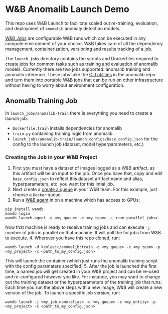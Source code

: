 # W&B Anomalib Launch Demo

This repo uses W&B Launch to facilitate scaled out re-training, evaluation, and deployment of `anomalib` anomaly detection models. 

[W&B Jobs](https://docs.wandb.ai/guides/launch/create-job) are configurable W&B runs which can be executed in any compute environment of your choice. 
W&B takes care of all the dependency management, containerization, versioning and results tracking of a job. 

The `launch_jobs` directory contains the scripts and Dockerfiles required to create jobs for common tasks such as training and evaluation of anomalib models. 
Currently there are two jobs supported: anomalib training and anomalib inference. 
These jobs take the [CLI utilities](https://github.com/openvinotoolkit/anomalib/blob/v0.4.0/tools/train.py) in the anomalib repo and turn them into portable W&B jobs that can be run on other infrastructure without having to worry about environment configuration. 

## Anomalib Training Job
In `launch_jobs/anomalib-train` there is everything you need to create a launch job: 
- `Dockerfile.train` installs dependencies for anomalib
- `train.py` containing training logic from anomalib
- `launch_jobs/anomalib-train/launch_configs/base_config.json` for the config to the launch job (dataset, model hyperparameters, etc.)

### Creating the Job in your W&B Project
1. First you must have a dataset of images logged as a W&B artifact, as this artifact will be an input to the job. Once you have that, copy and edit `base_config.json` to reflect this dataset artifact name and alias, hyperparameters, etc. you want for this intial job. 
2. Next create a [create a queue](https://docs.wandb.ai/guides/launch/create-queue) in your W&B team. For this example, just choose a `Docker` queue.
3. Run a [W&B agent](https://docs.wandb.ai/guides/launch/run-agent) in on a machine which has access to GPUs:
```
pip install wandb
wandb login
wandb launch-agent -q <my_queue> -e <my_team> -j <num_parallel_jobs>
```
Now that machine is ready to receive training jobs and can execute `-j` number of jobs in parallel on that machine. It will poll the <queue> for jobs from W&B to execute. 
4. Wherever you have this repo cloned, run:
```
wandb launch -d kenleejr/anomalib:train -q <my_queue> -e <my_team> -p <my_project> -c <path_to_my_config.json>
```
This will launch the container (which just runs the anomalib training script with the config paramaters specified)
5. After the job is launched the first time, a named job will get created in your W&B project and can be re-used and re-configured however you like.
For instance, you may want to change out the training dataset or the hyperparameters of the training job that runs. Each time you run the above steps with a new image, W&B will create a new version of the job. To launch a specific job version, run:
```
wandb launch -j <my_job_name:alias> -q <my_queue> -e <my_entity> -p <my_project> -c <path_to_my_config.json>
```
